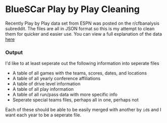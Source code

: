 # BlueSCar Play by Play Cleaning

Recently Play by Play data set from ESPN was posted on the r/cfbanalysis 
subreddit. The files are all in JSON format so this is my attempt to clean them 
for quicker and easier use. You can view a full explanation of the data [here]( 
https://www.reddit.com/r/CFBAnalysis/comments/6htfc6/play_by_play_data_dump_20012016/
)

### Output

I'd like to at least seperate out the following information into seperate files

- A table of all games with the teams, scores, dates, and locations
- A table of all yearly conference affiliations
- A table of drive level information
- A table of all play information
- A table of all run/pass data with more specific info
- Seperate special teams files, perhaps all in one, perhaps not

Each of these should be able to be easily merged with another by `id`s and I 
want each year to be a seperate file. 